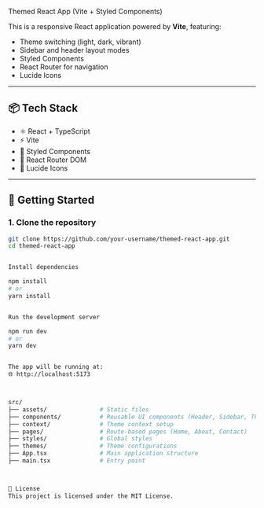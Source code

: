 Themed React App (Vite + Styled Components)

This is a responsive React application powered by **Vite**, featuring:
- Theme switching (light, dark, vibrant)
- Sidebar and header layout modes
- Styled Components
- React Router for navigation
- Lucide Icons

---

## 📦 Tech Stack

- ⚛️ React + TypeScript
- ⚡ Vite
- 🎨 Styled Components
- 🔀 React Router DOM
- 🌈 Lucide Icons

---

## 🚀 Getting Started

### 1. Clone the repository

```bash
git clone https://github.com/your-username/themed-react-app.git
cd themed-react-app


Install dependencies

npm install
# or
yarn install


Run the development server

npm run dev
# or
yarn dev


The app will be running at:
🌐 http://localhost:5173



src/
├── assets/               # Static files
├── components/           # Reusable UI components (Header, Sidebar, ThemeDropdown)
├── context/              # Theme context setup
├── pages/                # Route-based pages (Home, About, Contact)
├── styles/               # Global styles
├── themes/               # Theme configurations
├── App.tsx               # Main application structure
├── main.tsx              # Entry point



📄 License
This project is licensed under the MIT License.

